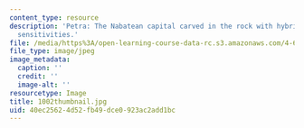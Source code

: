 ```yaml
---
content_type: resource
description: 'Petra: The Nabatean capital carved in the rock with hybrid Hellenistic
  sensitivities.'
file: /media/https%3A/open-learning-course-data-rc.s3.amazonaws.com/4-614-religious-architecture-and-islamic-cultures-fall-2002/40ec25624d52fb49dce0923ac2add1bc_1002thumbnail.jpg
file_type: image/jpeg
image_metadata:
  caption: ''
  credit: ''
  image-alt: ''
resourcetype: Image
title: 1002thumbnail.jpg
uid: 40ec2562-4d52-fb49-dce0-923ac2add1bc
---
```

